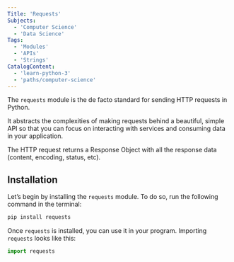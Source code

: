 ```yaml
---
Title: 'Requests'
Subjects:
  - 'Computer Science'
  - 'Data Science'
Tags:
  - 'Modules'
  - 'APIs'
  - 'Strings'
CatalogContent:
  - 'learn-python-3'
  - 'paths/computer-science'
---
```


The `requests` module is the de facto standard for sending HTTP requests in Python.

It abstracts the complexities of making requests behind a beautiful, simple API so that you can focus on interacting with services and consuming data in your application.

The HTTP request returns a Response Object with all the response data (content, encoding, status, etc).

## Installation

Let’s begin by installing the `requests` module. To do so, run the following command in the terminal:

```bash
pip install requests
```

Once `requests` is installed, you can use it in your program. Importing `requests` looks like this:

```py
import requests
```
